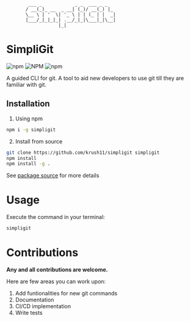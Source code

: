             ___ _            _ _  ___ _ _   
           / __(_)_ __  _ __| (_)/ __(_) |_ 
           \__ \ | '  \| '_ \ | | (_ | |  _|
           |___/_|_|_|_| .__/_|_|\___|_|\__|
                       |_|    

# SimpliGit
![npm](https://img.shields.io/npm/v/simpligit)
![NPM](https://img.shields.io/npm/l/simpligit)
![npm](https://img.shields.io/npm/dt/simpligit)

A guided CLI for git. A tool to aid new developers to use git till they are familiar with git.

## Installation
1. Using npm
```bash
npm i -g simpligit
```
2. Install from source
```bash
git clone https://github.com/krush11/simpligit simpligit
npm install
npm install -g .
```
See [package source](https://github.com/krush11/simpligit) for more details

# Usage
Execute the command in your terminal:
```bash
simpligit
```

# Contributions
<b>Any and all contributions are welcome.</b>

Here are few areas you can work upon:
1. Add funtionalities for new git commands
2. Documentation
3. CI/CD implementation
4. Write tests

